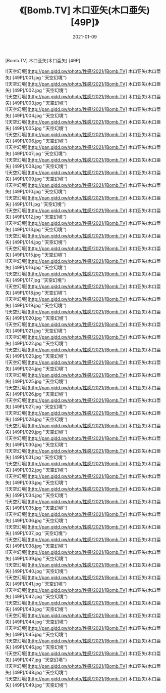 ﻿---
layout: post
title:  《[Bomb.TV] 木口亚矢(木口亜矢) [49P]》
date:   2021-01-09
img: http://pan.gjdd.pw/photo/性感/2021/[Bomb.TV] 木口亚矢(木口亜矢) [49P]/000.jpg
categories: [美女, 性感, 泳衣]
---

[Bomb.TV] 木口亚矢(木口亜矢) [49P]



![天空幻境](http://pan.gjdd.pw/photo/性感/2021/[Bomb.TV] 木口亚矢(木口亜矢) [49P]/001.jpg ''天空幻境'') <br>
![天空幻境](http://pan.gjdd.pw/photo/性感/2021/[Bomb.TV] 木口亚矢(木口亜矢) [49P]/002.jpg ''天空幻境'') <br>
![天空幻境](http://pan.gjdd.pw/photo/性感/2021/[Bomb.TV] 木口亚矢(木口亜矢) [49P]/003.jpg ''天空幻境'') <br>
![天空幻境](http://pan.gjdd.pw/photo/性感/2021/[Bomb.TV] 木口亚矢(木口亜矢) [49P]/004.jpg ''天空幻境'') <br>
![天空幻境](http://pan.gjdd.pw/photo/性感/2021/[Bomb.TV] 木口亚矢(木口亜矢) [49P]/005.jpg ''天空幻境'') <br>
![天空幻境](http://pan.gjdd.pw/photo/性感/2021/[Bomb.TV] 木口亚矢(木口亜矢) [49P]/006.jpg ''天空幻境'') <br>
![天空幻境](http://pan.gjdd.pw/photo/性感/2021/[Bomb.TV] 木口亚矢(木口亜矢) [49P]/007.jpg ''天空幻境'') <br>
![天空幻境](http://pan.gjdd.pw/photo/性感/2021/[Bomb.TV] 木口亚矢(木口亜矢) [49P]/008.jpg ''天空幻境'') <br>
![天空幻境](http://pan.gjdd.pw/photo/性感/2021/[Bomb.TV] 木口亚矢(木口亜矢) [49P]/009.jpg ''天空幻境'') <br>
![天空幻境](http://pan.gjdd.pw/photo/性感/2021/[Bomb.TV] 木口亚矢(木口亜矢) [49P]/010.jpg ''天空幻境'') <br>
![天空幻境](http://pan.gjdd.pw/photo/性感/2021/[Bomb.TV] 木口亚矢(木口亜矢) [49P]/011.jpg ''天空幻境'') <br>
![天空幻境](http://pan.gjdd.pw/photo/性感/2021/[Bomb.TV] 木口亚矢(木口亜矢) [49P]/012.jpg ''天空幻境'') <br>
![天空幻境](http://pan.gjdd.pw/photo/性感/2021/[Bomb.TV] 木口亚矢(木口亜矢) [49P]/013.jpg ''天空幻境'') <br>
![天空幻境](http://pan.gjdd.pw/photo/性感/2021/[Bomb.TV] 木口亚矢(木口亜矢) [49P]/014.jpg ''天空幻境'') <br>
![天空幻境](http://pan.gjdd.pw/photo/性感/2021/[Bomb.TV] 木口亚矢(木口亜矢) [49P]/015.jpg ''天空幻境'') <br>
![天空幻境](http://pan.gjdd.pw/photo/性感/2021/[Bomb.TV] 木口亚矢(木口亜矢) [49P]/016.jpg ''天空幻境'') <br>
![天空幻境](http://pan.gjdd.pw/photo/性感/2021/[Bomb.TV] 木口亚矢(木口亜矢) [49P]/017.jpg ''天空幻境'') <br>
![天空幻境](http://pan.gjdd.pw/photo/性感/2021/[Bomb.TV] 木口亚矢(木口亜矢) [49P]/018.jpg ''天空幻境'') <br>
![天空幻境](http://pan.gjdd.pw/photo/性感/2021/[Bomb.TV] 木口亚矢(木口亜矢) [49P]/019.jpg ''天空幻境'') <br>
![天空幻境](http://pan.gjdd.pw/photo/性感/2021/[Bomb.TV] 木口亚矢(木口亜矢) [49P]/020.jpg ''天空幻境'') <br>
![天空幻境](http://pan.gjdd.pw/photo/性感/2021/[Bomb.TV] 木口亚矢(木口亜矢) [49P]/021.jpg ''天空幻境'') <br>
![天空幻境](http://pan.gjdd.pw/photo/性感/2021/[Bomb.TV] 木口亚矢(木口亜矢) [49P]/022.jpg ''天空幻境'') <br>
![天空幻境](http://pan.gjdd.pw/photo/性感/2021/[Bomb.TV] 木口亚矢(木口亜矢) [49P]/023.jpg ''天空幻境'') <br>
![天空幻境](http://pan.gjdd.pw/photo/性感/2021/[Bomb.TV] 木口亚矢(木口亜矢) [49P]/024.jpg ''天空幻境'') <br>
![天空幻境](http://pan.gjdd.pw/photo/性感/2021/[Bomb.TV] 木口亚矢(木口亜矢) [49P]/025.jpg ''天空幻境'') <br>
![天空幻境](http://pan.gjdd.pw/photo/性感/2021/[Bomb.TV] 木口亚矢(木口亜矢) [49P]/026.jpg ''天空幻境'') <br>
![天空幻境](http://pan.gjdd.pw/photo/性感/2021/[Bomb.TV] 木口亚矢(木口亜矢) [49P]/027.jpg ''天空幻境'') <br>
![天空幻境](http://pan.gjdd.pw/photo/性感/2021/[Bomb.TV] 木口亚矢(木口亜矢) [49P]/028.jpg ''天空幻境'') <br>
![天空幻境](http://pan.gjdd.pw/photo/性感/2021/[Bomb.TV] 木口亚矢(木口亜矢) [49P]/029.jpg ''天空幻境'') <br>
![天空幻境](http://pan.gjdd.pw/photo/性感/2021/[Bomb.TV] 木口亚矢(木口亜矢) [49P]/030.jpg ''天空幻境'') <br>
![天空幻境](http://pan.gjdd.pw/photo/性感/2021/[Bomb.TV] 木口亚矢(木口亜矢) [49P]/031.jpg ''天空幻境'') <br>
![天空幻境](http://pan.gjdd.pw/photo/性感/2021/[Bomb.TV] 木口亚矢(木口亜矢) [49P]/032.jpg ''天空幻境'') <br>
![天空幻境](http://pan.gjdd.pw/photo/性感/2021/[Bomb.TV] 木口亚矢(木口亜矢) [49P]/033.jpg ''天空幻境'') <br>
![天空幻境](http://pan.gjdd.pw/photo/性感/2021/[Bomb.TV] 木口亚矢(木口亜矢) [49P]/034.jpg ''天空幻境'') <br>
![天空幻境](http://pan.gjdd.pw/photo/性感/2021/[Bomb.TV] 木口亚矢(木口亜矢) [49P]/035.jpg ''天空幻境'') <br>
![天空幻境](http://pan.gjdd.pw/photo/性感/2021/[Bomb.TV] 木口亚矢(木口亜矢) [49P]/036.jpg ''天空幻境'') <br>
![天空幻境](http://pan.gjdd.pw/photo/性感/2021/[Bomb.TV] 木口亚矢(木口亜矢) [49P]/037.jpg ''天空幻境'') <br>
![天空幻境](http://pan.gjdd.pw/photo/性感/2021/[Bomb.TV] 木口亚矢(木口亜矢) [49P]/038.jpg ''天空幻境'') <br>
![天空幻境](http://pan.gjdd.pw/photo/性感/2021/[Bomb.TV] 木口亚矢(木口亜矢) [49P]/039.jpg ''天空幻境'') <br>
![天空幻境](http://pan.gjdd.pw/photo/性感/2021/[Bomb.TV] 木口亚矢(木口亜矢) [49P]/040.jpg ''天空幻境'') <br>
![天空幻境](http://pan.gjdd.pw/photo/性感/2021/[Bomb.TV] 木口亚矢(木口亜矢) [49P]/041.jpg ''天空幻境'') <br>
![天空幻境](http://pan.gjdd.pw/photo/性感/2021/[Bomb.TV] 木口亚矢(木口亜矢) [49P]/042.jpg ''天空幻境'') <br>
![天空幻境](http://pan.gjdd.pw/photo/性感/2021/[Bomb.TV] 木口亚矢(木口亜矢) [49P]/043.jpg ''天空幻境'') <br>
![天空幻境](http://pan.gjdd.pw/photo/性感/2021/[Bomb.TV] 木口亚矢(木口亜矢) [49P]/044.jpg ''天空幻境'') <br>
![天空幻境](http://pan.gjdd.pw/photo/性感/2021/[Bomb.TV] 木口亚矢(木口亜矢) [49P]/045.jpg ''天空幻境'') <br>
![天空幻境](http://pan.gjdd.pw/photo/性感/2021/[Bomb.TV] 木口亚矢(木口亜矢) [49P]/046.jpg ''天空幻境'') <br>
![天空幻境](http://pan.gjdd.pw/photo/性感/2021/[Bomb.TV] 木口亚矢(木口亜矢) [49P]/047.jpg ''天空幻境'') <br>
![天空幻境](http://pan.gjdd.pw/photo/性感/2021/[Bomb.TV] 木口亚矢(木口亜矢) [49P]/048.jpg ''天空幻境'') <br>
![天空幻境](http://pan.gjdd.pw/photo/性感/2021/[Bomb.TV] 木口亚矢(木口亜矢) [49P]/049.jpg ''天空幻境'') <br>